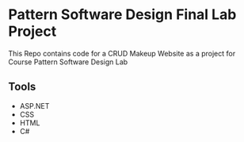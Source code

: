 # Pattern Software Design Final Lab Project

This Repo contains code for a CRUD Makeup Website as a project for Course Pattern Software Design Lab

## Tools
* ASP.NET
* CSS
* HTML
* C#
